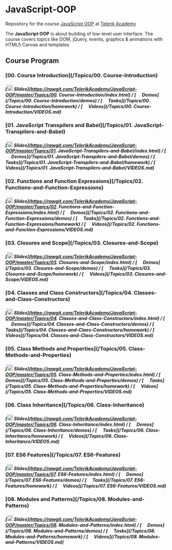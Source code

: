 # JavaScript-OOP

Repository for the course [JavaScript OOP](https://telerikacademy.com/Courses/Courses/Details/346) at [Telerik Academy](https://telerikacademy.com)

The **JavaScript OOP** is about building of low-level user interface. The course covers topics like DOM, jQuery, events, graphics & animations with HTML5 Canvas and templates

##	Course Program

### [00. Course Introduction](/Topics/00. Course-Introduction)

##### [<img src="https://raw.githubusercontent.com/TelerikAcademy/Common/master/icons/presentation.png" height="18"/> Slides](https://rawgit.com/TelerikAcademy/JavaScript-OOP/master/Topics/00. Course-Introduction/index.html) / [<img src="https://raw.githubusercontent.com/TelerikAcademy/Common/master/icons/code.png" height="15"> Demos](/Topics/00. Course-Introduction/demos) / [<img src="https://raw.githubusercontent.com/TelerikAcademy/Common/master/icons/homework.png" height="15"> Tasks](/Topics/00. Course-Introduction/homework) / [<img src="https://raw.githubusercontent.com/TelerikAcademy/Common/master/icons/video.png" height="15"> Videos](/Topics/00. Course-Introduction/VIDEOS.md)

### [01. JavaScript Transpilers and Babel](/Topics/01. JavaScript-Transpilers-and-Babel)

##### [<img src="https://raw.githubusercontent.com/TelerikAcademy/Common/master/icons/presentation.png" height="18"/> Slides](https://rawgit.com/TelerikAcademy/JavaScript-OOP/master/Topics/01. JavaScript-Transpilers-and-Babel/index.html) / [<img src="https://raw.githubusercontent.com/TelerikAcademy/Common/master/icons/code.png" height="15"> Demos](/Topics/01. JavaScript-Transpilers-and-Babel/demos) / [<img src="https://raw.githubusercontent.com/TelerikAcademy/Common/master/icons/homework.png" height="15"> Tasks](/Topics/01. JavaScript-Transpilers-and-Babel/homework) / [<img src="https://raw.githubusercontent.com/TelerikAcademy/Common/master/icons/video.png" height="15"> Videos](/Topics/01. JavaScript-Transpilers-and-Babel/VIDEOS.md)

### [02. Functions and Function Expressions](/Topics/02. Functions-and-Function-Expressions)

##### [<img src="https://raw.githubusercontent.com/TelerikAcademy/Common/master/icons/presentation.png" height="18"/> Slides](https://rawgit.com/TelerikAcademy/JavaScript-OOP/master/Topics/02. Functions-and-Function-Expressions/index.html) / [<img src="https://raw.githubusercontent.com/TelerikAcademy/Common/master/icons/code.png" height="15"> Demos](/Topics/02. Functions-and-Function-Expressions/demos) / [<img src="https://raw.githubusercontent.com/TelerikAcademy/Common/master/icons/homework.png" height="15"> Tasks](/Topics/02. Functions-and-Function-Expressions/homework) / [<img src="https://raw.githubusercontent.com/TelerikAcademy/Common/master/icons/video.png" height="15"> Videos](/Topics/02. Functions-and-Function-Expressions/VIDEOS.md)

### [03. Closures and Scope](/Topics/03. Closures-and-Scope)

##### [<img src="https://raw.githubusercontent.com/TelerikAcademy/Common/master/icons/presentation.png" height="18"/> Slides](https://rawgit.com/TelerikAcademy/JavaScript-OOP/master/Topics/03. Closures-and-Scope/index.html) / [<img src="https://raw.githubusercontent.com/TelerikAcademy/Common/master/icons/code.png" height="15"> Demos](/Topics/03. Closures-and-Scope/demos) / [<img src="https://raw.githubusercontent.com/TelerikAcademy/Common/master/icons/homework.png" height="15"> Tasks](/Topics/03. Closures-and-Scope/homework) / [<img src="https://raw.githubusercontent.com/TelerikAcademy/Common/master/icons/video.png" height="15"> Videos](/Topics/03. Closures-and-Scope/VIDEOS.md)

### [04. Classes and Class Constructors](/Topics/04. Classes-and-Class-Constructors)

##### [<img src="https://raw.githubusercontent.com/TelerikAcademy/Common/master/icons/presentation.png" height="18"/> Slides](https://rawgit.com/TelerikAcademy/JavaScript-OOP/master/Topics/04. Classes-and-Class-Constructors/index.html) / [<img src="https://raw.githubusercontent.com/TelerikAcademy/Common/master/icons/code.png" height="15"> Demos](/Topics/04. Classes-and-Class-Constructors/demos) / [<img src="https://raw.githubusercontent.com/TelerikAcademy/Common/master/icons/homework.png" height="15"> Tasks](/Topics/04. Classes-and-Class-Constructors/homework) / [<img src="https://raw.githubusercontent.com/TelerikAcademy/Common/master/icons/video.png" height="15"> Videos](/Topics/04. Classes-and-Class-Constructors/VIDEOS.md)

### [05. Class Methods and Properties](/Topics/05. Class-Methods-and-Properties)

##### [<img src="https://raw.githubusercontent.com/TelerikAcademy/Common/master/icons/presentation.png" height="18"/> Slides](https://rawgit.com/TelerikAcademy/JavaScript-OOP/master/Topics/05. Class-Methods-and-Properties/index.html) / [<img src="https://raw.githubusercontent.com/TelerikAcademy/Common/master/icons/code.png" height="15"> Demos](/Topics/05. Class-Methods-and-Properties/demos) / [<img src="https://raw.githubusercontent.com/TelerikAcademy/Common/master/icons/homework.png" height="15"> Tasks](/Topics/05. Class-Methods-and-Properties/homework) / [<img src="https://raw.githubusercontent.com/TelerikAcademy/Common/master/icons/video.png" height="15"> Videos](/Topics/05. Class-Methods-and-Properties/VIDEOS.md)

### [06. Class Inheritance](/Topics/06. Class-Inheritance)

##### [<img src="https://raw.githubusercontent.com/TelerikAcademy/Common/master/icons/presentation.png" height="18"/> Slides](https://rawgit.com/TelerikAcademy/JavaScript-OOP/master/Topics/06. Class-Inheritance/index.html) / [<img src="https://raw.githubusercontent.com/TelerikAcademy/Common/master/icons/code.png" height="15"> Demos](/Topics/06. Class-Inheritance/demos) / [<img src="https://raw.githubusercontent.com/TelerikAcademy/Common/master/icons/homework.png" height="15"> Tasks](/Topics/06. Class-Inheritance/homework) / [<img src="https://raw.githubusercontent.com/TelerikAcademy/Common/master/icons/video.png" height="15"> Videos](/Topics/06. Class-Inheritance/VIDEOS.md)

### [07. ES6 Features](/Topics/07. ES6-Features)

##### [<img src="https://raw.githubusercontent.com/TelerikAcademy/Common/master/icons/presentation.png" height="18"/> Slides](https://rawgit.com/TelerikAcademy/JavaScript-OOP/master/Topics/07. ES6-Features/index.html) / [<img src="https://raw.githubusercontent.com/TelerikAcademy/Common/master/icons/code.png" height="15"> Demos](/Topics/07. ES6-Features/demos) / [<img src="https://raw.githubusercontent.com/TelerikAcademy/Common/master/icons/homework.png" height="15"> Tasks](/Topics/07. ES6-Features/homework) / [<img src="https://raw.githubusercontent.com/TelerikAcademy/Common/master/icons/video.png" height="15"> Videos](/Topics/07. ES6-Features/VIDEOS.md)

### [08. Modules and Patterns](/Topics/08. Modules-and-Patterns)

##### [<img src="https://raw.githubusercontent.com/TelerikAcademy/Common/master/icons/presentation.png" height="18"/> Slides](https://rawgit.com/TelerikAcademy/JavaScript-OOP/master/Topics/08. Modules-and-Patterns/index.html) / [<img src="https://raw.githubusercontent.com/TelerikAcademy/Common/master/icons/code.png" height="15"> Demos](/Topics/08. Modules-and-Patterns/demos) / [<img src="https://raw.githubusercontent.com/TelerikAcademy/Common/master/icons/homework.png" height="15"> Tasks](/Topics/08. Modules-and-Patterns/homework) / [<img src="https://raw.githubusercontent.com/TelerikAcademy/Common/master/icons/video.png" height="15"> Videos](/Topics/08. Modules-and-Patterns/VIDEOS.md)


<!--
## Preparing the local machine for Unit testing with Mocha and Chai 

* Install [JavaScript I/O](https://iojs.org/en/index.html "JavaScript I/O")
    * Try if it is working by typing in CMD/Terminal `$ iojs -v` (should produce result)
*	Open CMD/Terminal and run `$ npm install -g mocha`

## Preparing for the tests for each homework

*	Checkout the repository for the particular homework	
*	Open CMD/Terminal and navigate to the checked out repository with the homework
*	Run `npm install` in CMD/Terminal
	*	A folder `node_modules` should appear
*	You are ready to run the tests

## Running the tests

*	Navigate to the folder of the particular homework in CMD/Terminal
*	Requirements:
	*	JavaScript files must be called task-1.js, task-2.js etc..
	*	Each .js file must contain `module.exports=[name of the object/function]`
* 	Run `npm test`
	*	Test results should appear on the CMD/Terminal
 
## Upload in [BGCoder.com](http://bgcoder.com/)

*	Go to the specific homework
*	Select the task you will be sending
*	Wrap your result in:

		function solve() {
			return [your solution object/function];
		}
-->
